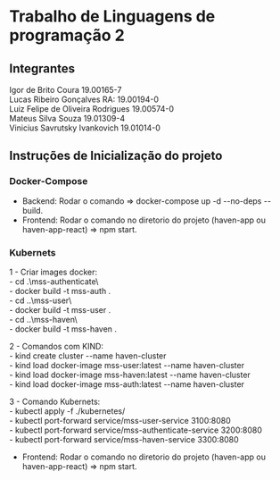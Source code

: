 # Trabalho de Linguagens de programação 2

## Integrantes
Igor de Brito Coura 19.00165-7  
Lucas Ribeiro Gonçalves RA: 19.00194-0  
Luiz Felipe de Oliveira Rodrigues 19.00574-0  
Mateus Silva Souza 19.01309-4  
Vinicius Savrutsky Ivankovich 19.01014-0  


## Instruções de Inicialização do projeto 

### Docker-Compose 

- Backend: Rodar o comando => docker-compose up -d --no-deps --build.  
- Frontend: Rodar o comando no diretorio do projeto (haven-app ou haven-app-react) => npm start.  

### Kubernets 

1 - Criar images docker:  
    - cd .\mss-authenticate\  
    - docker build -t mss-auth .  
    - cd ..\mss-user\  
    - docker build -t mss-user .  
    - cd ..\mss-haven\  
    - docker build -t mss-haven .  

2 - Comandos com KIND:  
    - kind create cluster --name haven-cluster  
    - kind load docker-image mss-user:latest --name haven-cluster  
    - kind load docker-image mss-haven:latest --name haven-cluster  
    - kind load docker-image mss-auth:latest --name haven-cluster  

3 - Comando Kubernets:  
    - kubectl apply -f ./kubernetes/  
    - kubectl port-forward service/mss-user-service 3100:8080  
    - kubectl port-forward service/mss-authenticate-service 3200:8080  
    - kubectl port-forward service/mss-haven-service 3300:8080  

- Frontend: Rodar o comando no diretorio do projeto (haven-app ou haven-app-react) => npm start.  
